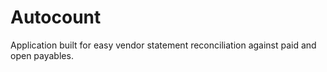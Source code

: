 # Autocount
Application built for easy vendor statement reconciliation against paid and open payables.
